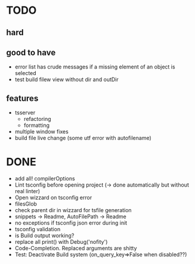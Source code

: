 
TODO
====

hard
----


good to have
------------

 * error list has crude messages if a missing element of an object is selected
 * test build filew view without dir and outDir

features
--------

 * tsserver
   + refactoring
   + formatting
 * multiple window fixes
 * build file live change (some utf error with autofilename)

DONE
====

 * add all! compilerOptions
 * Lint tsconfig before opening project (-> done automatically but without real linter)
 * Open wizzard on tsconfig error
 * filesGlob
 * check parent dir in wizzard for tsfile generation
 * snippets -> Readme, AutoFilePath -> Readme
 * no exceptions if tsconfig json error during init
 * tsconfig validation
 * is Build output working?
 * replace all print() with Debug('nofity')
 * Code-Completion. Replaced arguments are shitty
 * Test: Deactivate Build system (on_query_key=>False when disabled??)